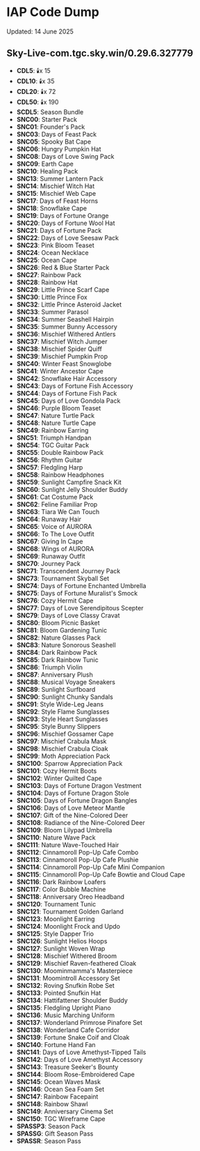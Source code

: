 # IAP Code Dump
Updated: 14 June 2025
## Sky-Live-com.tgc.sky.win/0.29.6.327779

- **CDL5**: 🕯️x 15  
- **CDL10**: 🕯️x 35  
- **CDL20**: 🕯️x 72  
- **CDL50**: 🕯️x 190  
- **SCDL5**: Season Bundle  
- **SNC00**: Starter Pack  
- **SNC01**: Founder's Pack  
- **SNC03**: Days of Feast Pack  
- **SNC05**: Spooky Bat Cape  
- **SNC06**: Hungry Pumpkin Hat  
- **SNC08**: Days of Love Swing Pack  
- **SNC09**: Earth Cape  
- **SNC10**: Healing Pack  
- **SNC13**: Summer Lantern Pack  
- **SNC14**: Mischief Witch Hat  
- **SNC15**: Mischief Web Cape  
- **SNC17**: Days of Feast Horns  
- **SNC18**: Snowflake Cape  
- **SNC19**: Days of Fortune Orange  
- **SNC20**: Days of Fortune Wool Hat  
- **SNC21**: Days of Fortune Pack  
- **SNC22**: Days of Love Seesaw Pack  
- **SNC23**: Pink Bloom Teaset  
- **SNC24**: Ocean Necklace  
- **SNC25**: Ocean Cape  
- **SNC26**: Red & Blue Starter Pack  
- **SNC27**: Rainbow Pack  
- **SNC28**: Rainbow Hat  
- **SNC29**: Little Prince Scarf Cape  
- **SNC30**: Little Prince Fox  
- **SNC32**: Little Prince Asteroid Jacket  
- **SNC33**: Summer Parasol  
- **SNC34**: Summer Seashell Hairpin  
- **SNC35**: Summer Bunny Accessory  
- **SNC36**: Mischief Withered Antlers  
- **SNC37**: Mischief Witch Jumper  
- **SNC38**: Mischief Spider Quiff  
- **SNC39**: Mischief Pumpkin Prop  
- **SNC40**: Winter Feast Snowglobe  
- **SNC41**: Winter Ancestor Cape  
- **SNC42**: Snowflake Hair Accessory  
- **SNC43**: Days of Fortune Fish Accessory  
- **SNC44**: Days of Fortune Fish Pack  
- **SNC45**: Days of Love Gondola Pack  
- **SNC46**: Purple Bloom Teaset  
- **SNC47**: Nature Turtle Pack  
- **SNC48**: Nature Turtle Cape  
- **SNC49**: Rainbow Earring  
- **SNC51**: Triumph Handpan  
- **SNC54**: TGC Guitar Pack  
- **SNC55**: Double Rainbow Pack  
- **SNC56**: Rhythm Guitar  
- **SNC57**: Fledgling Harp  
- **SNC58**: Rainbow Headphones  
- **SNC59**: Sunlight Campfire Snack Kit  
- **SNC60**: Sunlight Jelly Shoulder Buddy  
- **SNC61**: Cat Costume Pack  
- **SNC62**: Feline Familiar Prop  
- **SNC63**: Tiara We Can Touch  
- **SNC64**: Runaway Hair  
- **SNC65**: Voice of AURORA  
- **SNC66**: To The Love Outfit  
- **SNC67**: Giving In Cape  
- **SNC68**: Wings of AURORA  
- **SNC69**: Runaway Outfit  
- **SNC70**: Journey Pack  
- **SNC71**: Transcendent Journey Pack  
- **SNC73**: Tournament Skyball Set  
- **SNC74**: Days of Fortune Enchanted Umbrella  
- **SNC75**: Days of Fortune Muralist's Smock  
- **SNC76**: Cozy Hermit Cape  
- **SNC77**: Days of Love Serendipitous Scepter  
- **SNC79**: Days of Love Classy Cravat  
- **SNC80**: Bloom Picnic Basket  
- **SNC81**: Bloom Gardening Tunic  
- **SNC82**: Nature Glasses Pack  
- **SNC83**: Nature Sonorous Seashell  
- **SNC84**: Dark Rainbow Pack  
- **SNC85**: Dark Rainbow Tunic  
- **SNC86**: Triumph Violin  
- **SNC87**: Anniversary Plush  
- **SNC88**: Musical Voyage Sneakers  
- **SNC89**: Sunlight Surfboard  
- **SNC90**: Sunlight Chunky Sandals  
- **SNC91**: Style Wide-Leg Jeans  
- **SNC92**: Style Flame Sunglasses  
- **SNC93**: Style Heart Sunglasses  
- **SNC95**: Style Bunny Slippers  
- **SNC96**: Mischief Gossamer Cape  
- **SNC97**: Mischief Crabula Mask  
- **SNC98**: Mischief Crabula Cloak  
- **SNC99**: Moth Appreciation Pack  
- **SNC100**: Sparrow Appreciation Pack  
- **SNC101**: Cozy Hermit Boots  
- **SNC102**: Winter Quilted Cape  
- **SNC103**: Days of Fortune Dragon Vestment  
- **SNC104**: Days of Fortune Dragon Stole  
- **SNC105**: Days of Fortune Dragon Bangles  
- **SNC106**: Days of Love Meteor Mantle  
- **SNC107**: Gift of the Nine-Colored Deer  
- **SNC108**: Radiance of the Nine-Colored Deer  
- **SNC109**: Bloom Lilypad Umbrella  
- **SNC110**: Nature Wave Pack  
- **SNC111**: Nature Wave-Touched Hair  
- **SNC112**: Cinnamoroll Pop-Up Cafe Combo  
- **SNC113**: Cinnamoroll Pop-Up Cafe Plushie  
- **SNC114**: Cinnamoroll Pop-Up Cafe Mini Companion  
- **SNC115**: Cinnamoroll Pop-Up Cafe Bowtie and Cloud Cape  
- **SNC116**: Dark Rainbow Loafers  
- **SNC117**: Color Bubble Machine  
- **SNC118**: Anniversary Oreo Headband  
- **SNC120**: Tournament Tunic  
- **SNC121**: Tournament Golden Garland  
- **SNC123**: Moonlight Earring  
- **SNC124**: Moonlight Frock and Updo  
- **SNC125**: Style Dapper Trio  
- **SNC126**: Sunlight Helios Hoops  
- **SNC127**: Sunlight Woven Wrap  
- **SNC128**: Mischief Withered Broom  
- **SNC129**: Mischief Raven-feathered Cloak  
- **SNC130**: Moominmamma's Masterpiece  
- **SNC131**: Moomintroll Accessory Set  
- **SNC132**: Roving Snufkin Robe Set  
- **SNC133**: Pointed Snufkin Hat  
- **SNC134**: Hattifattener Shoulder Buddy  
- **SNC135**: Fledgling Upright Piano  
- **SNC136**: Music Marching Uniform  
- **SNC137**: Wonderland Primrose Pinafore Set  
- **SNC138**: Wonderland Cafe Corridor  
- **SNC139**: Fortune Snake Coif and Cloak  
- **SNC140**: Fortune Hand Fan  
- **SNC141**: Days of Love Amethyst-Tipped Tails  
- **SNC142**: Days of Love Amethyst Accessory  
- **SNC143**: Treasure Seeker's Bounty  
- **SNC144**: Bloom Rose-Embroidered Cape  
- **SNC145**: Ocean Waves Mask  
- **SNC146**: Ocean Sea Foam Set  
- **SNC147**: Rainbow Facepaint  
- **SNC148**: Rainbow Shawl  
- **SNC149**: Anniversary Cinema Set  
- **SNC150**: TGC Wireframe Cape  
- **SPASSP3**: Season Pack  
- **SPASSG**: Gift Season Pass  
- **SPASSR**: Season Pass  
